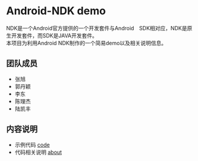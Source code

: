 # Android-NDK demo
NDK是一个Android官方提供的一个开发套件与Android　SDK相对应，NDK是原生开发套件，而SDK是JAVA开发套件。  
本项目为利用Android NDK制作的一个简易demo以及相关说明信息。
## 团队成员
* 张旭
* 郭丹颖
* 李东
* 陈理杰
* 陆凯丰
## 内容说明
* 示例代码 [code](https://github.com/ohhhyeahhh/learn_android/tree/master/ndk/demo/code)
* 代码相关说明 [about](https://github.com/ohhhyeahhh/learn_android/blob/master/ndk/demo/about.md)
